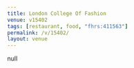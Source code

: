```yaml
---
title: London College Of Fashion
venue: v15402
tags: [restaurant, food, "fhrs:411563"]
permalink: /v/15402/
layout: venue
---
```

null